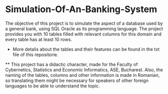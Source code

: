 # Simulation-Of-An-Banking-System
The objective of this project is to simulate the aspect of a database used by a general bank, using SQL Oracle as its programming language.
The project provides you with 10 tables filled with relevant columns for this domain and every table has at least 10 rows. 

* More detalis about the tables and their features can be found in the txt file of this repositorie.

** This project has a didactic character, made for the Faculty of Cybernetics, Statistics and Economic Informatics, ASE, Bucharest. Also, the naming of the tables, columns and other information is made in Romanian, so translating them might be necessary for speakers of other foreign languages to be able to understand the topic.
